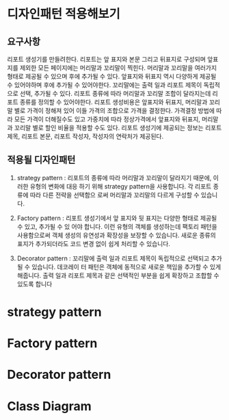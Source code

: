 # 디자인패턴 적용해보기
## 요구사항
리포트 생성기를 만들려한다. 리포트는 앞 표지와 본문 그리고 뒤표지로 구성되며 앞표지를 제외한 모든 페이지에는 머리말과 꼬리말이 찍힌다. 머리말과 꼬리말을 여러가지 형태로 제공될 수 있으며 후에 추가될 수 있다. 앞표지와 뒤표지 역시 다양하게 제공될 수 있어야하며 후에 추가될 수 있어야한다. 꼬리말에는 출력 일과 리포트 제목이 독립적으로 선택, 추가될 수 있다. 리포트 종류에 따라 머리말과 꼬리말 조합이 달라지는데 리포트 종류를 정의할 수 있어야한다. 리포트 생성비용은 앞표지와 뒤표지, 머리말과 꼬리말 별로 가격이 정해져 있어 이들 가격의 조합으로 가격을 결정한다. 가격결정 방법에 따라 모든 가격이 더해질수도 있고 가중치에 따라 정상가격에서 앞표지와 뒤표지, 머리말과 꼬리말 별로 할인 비율을 적용할 수도 있다. 리포트 생성기에 제공되는 정보는 리포트 제목, 리포트 본문, 리포트 작성자, 작성자의 연락처가 제공된다.

## 적용될 디자인패턴
1. strategy pattern : 
리포트의 종류에 따라 머리말과 꼬리말이 달라지기 때문에, 이러한 유형의 변화에 대응
하기 위해 strategy pattern을 사용합니다. 각 리포트 종류에 따라 다른 전략을 선택함으
로써 머리말과 꼬리말의 다르게 구성할 수 있습니다.

3. Factory pattern : 
리포트 생성기에서 앞 표지와 뒷 표지는 다양한 형태로 제공될 수 있고, 추가될 수 있
어야 합니다. 이런 유형의 객체를 생성하는데 팩토리 패턴을 사용함으로써 객체 생성의
유연성과 확장성을 보장할 수 있습니다. 새로운 종류의 표지가 추가되더라도 코드 변경
없이 쉽게 처리할 수 있습니다.

5. Decorator pattern : 
꼬리말에 출력 일과 리포트 제목이 독립적으로 선택되고 추가될 수 있습니다. 데코레이
터 패턴은 객체에 동적으로 새로운 책임을 추가할 수 있게 해줍니다. 출력 일과 리포트
제목과 같은 선택적인 부분을 쉽게 확장하고 조합할 수 있도록 합니다

# strategy pattern


# Factory pattern

# Decorator pattern

# Class Diagram
